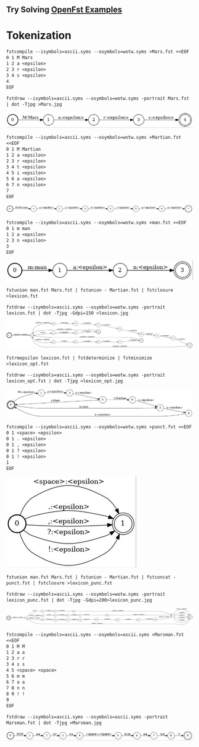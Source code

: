 ## Try Solving [OpenFst Examples](http://www.openfst.org/twiki/bin/view/FST/FstExamples)

# Tokenization

```
fstcompile --isymbols=ascii.syms --osymbols=wotw.syms >Mars.fst <<EOF
0 1 M Mars
1 2 a <epsilon>
2 3 r <epsilon>
3 4 s <epsilon>
4
EOF
```

```
fstdraw --isymbols=ascii.syms --osymbols=wotw.syms -portrait Mars.fst | dot -Tjpg >Mars.jpg
```

![Mars.fst](./Mars.jpg)

```
fstcompile --isymbols=ascii.syms --osymbols=wotw.syms >Martian.fst <<EOF
0 1 M Martian
1 2 a <epsilon>
2 3 r <epsilon>
3 4 t <epsilon>
4 5 i <epsilon>
5 6 a <epsilon>
6 7 n <epsilon>
7
EOF
```

![Martian.fst](./Martian.jpg)

```
fstcompile --isymbols=ascii.syms --osymbols=wotw.syms >man.fst <<EOF
0 1 m man
1 2 a <epsilon>
2 3 n <epsilon>
3
EOF
```

![man.fst](./man.jpg)

```
fstunion man.fst Mars.fst | fstunion - Martian.fst | fstclosure >lexicon.fst
```

```
fstdraw --isymbols=ascii.syms --osymbols=wotw.syms -portrait lexicon.fst | dot -Tjpg -Gdpi=150 >lexicon.jpg
```

![lexicon.fst](./lexicon.jpg)

```
fstrmepsilon lexicon.fst | fstdeterminize | fstminimize >lexicon_opt.fst
```

```
fstdraw --isymbols=ascii.syms --osymbols=wotw.syms -portrait lexicon_opt.fst | dot -Tjpg >lexicon_opt.jpg
```

![lexicon_opt.fst](./lexicon_opt.jpg)

```
fstcompile --isymbols=ascii.syms --osymbols=wotw.syms >punct.fst <<EOF
0 1 <space> <epsilon>
0 1 . <epsilon>
0 1 , <epsilon>
0 1 ? <epsilon>
0 1 ! <epsilon>
1
EOF
```

![punct.fst](./punct.jpg)

```
fstunion man.fst Mars.fst | fstunion - Martian.fst | fstconcat - punct.fst | fstclosure >lexicon_punc.fst
```

```
fstdraw --isymbols=ascii.syms --osymbols=wotw.syms -portrait lexicon_punc.fst | dot -Tjpg -Gdpi=200>lexicon_punc.jpg
```

![punct.fst](./lexicon_punc.jpg)

```
fstcompile --isymbols=ascii.syms --osymbols=ascii.syms >Marsman.fst <<EOF
0 1 M M
1 2 a a
2 3 r r
3 4 s s
4 5 <space> <space>
5 6 m m
6 7 a a
7 8 n n
8 9 ! !
9
EOF
```
```
fstdraw --isymbols=ascii.syms --osymbols=ascii.syms -portrait Marsman.fst | dot -Tjpg >Marsman.jpg
```

![Marsman.fst](./Marsman.jpg)

